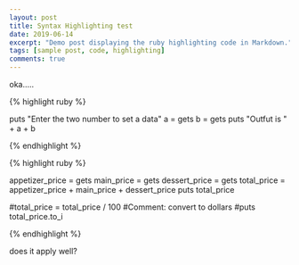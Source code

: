 ```yaml
---
layout: post
title: Syntax Highlighting test
date: 2019-06-14
excerpt: "Demo post displaying the ruby highlighting code in Markdown."
tags: [sample post, code, highlighting]
comments: true
---
```


oka..... 

{% highlight ruby %}

puts "Enter the two number to set a data"
a = gets
b = gets
puts "Outfut is " + a + b

{% endhighlight %}


{% highlight ruby %}

appetizer_price = gets
main_price = gets
dessert_price = gets
total_price = appetizer_price + main_price + dessert_price
puts total_price

#total_price = total_price / 100 #Comment: convert to dollars
#puts total_price.to_i

{% endhighlight %}


does it apply well?

